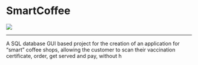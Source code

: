 # SmartCoffee
<diV>
  <img src="https://github.com/user-attachments/assets/8136bb39-9a1c-474d-b66c-ebd0a3290876">
  <hr>
  <p>A SQL database GUI based project for the creation of an application for “smart” coffee shops, allowing the customer to scan their vaccination certificate, order, get served and pay, without h</p>
</diV>
